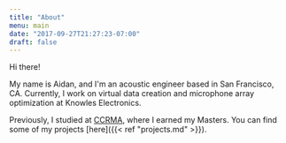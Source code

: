 ```yaml
---
title: "About"
menu: main
date: "2017-09-27T21:27:23-07:00"
draft: false
---
```


Hi there!

My name is Aidan, and I'm an acoustic engineer based in San Francisco, CA. Currently, I work on virtual data creation and microphone array optimization at Knowles Electronics.

Previously, I studied at [CCRMA](http://ccrma.stanford.edu), where I earned my Masters. You can find some of my projects [here]({{< ref "projects.md" >}}).